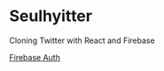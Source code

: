 # Seulhyitter

Cloning Twitter with React and Firebase


[Firebase Auth](https://firebase.google.com/docs/reference/js/firebase.auth.Auth)
